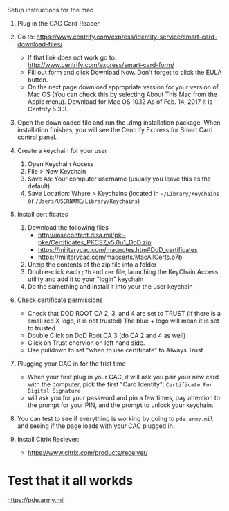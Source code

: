 Setup instructions for the mac

1.  Plug in the CAC Card Reader
2.  Go to: https://www.centrify.com/express/identity-service/smart-card-download-files/
    - If that link does not work go to: http://www.centrify.com/express/smart-card-form/
    - Fill out form and click Download Now. Don't forget to click the EULA button. 
    - On the  next page download appropriate version for your version of Mac OS (You can check this by selecting About This Mac from the Apple menu). Download for Mac OS 10.12  As of Feb. 14, 2017 it is Centrify 5.3.3.
3.  Open the downloaded file and run the .dmg installation package.
    When installation finishes, you will see the Centrify Express for Smart Card control panel.
4. Create a keychain for your user
    1. Open Keychain Access
    2. File > New Keychain
    3. Save As: Your computer username (usually you leave this as the default)
    4. Save Location: Where > Keychains (located in `~/Library/Keychains` or `/Users/USERNAME/Library/Keychains`)
4.  Install certificates
    1.  Download the following files
        - http://iasecontent.disa.mil/pki-pke/Certificates_PKCS7_v5.0u1_DoD.zip
        - https://militarycac.com/macnotes.htm#DoD_certificates
        - https://militarycac.com/maccerts/MacAllCerts.p7b
    2.  Unzip the contents of the zip file into a folder
    3.  Double-click each `p7b` and `cer` file, launching the KeyChain Access utility and add it to your "login" keychain
    4.  Do the samething and install it into your the user keychain
5.  Check certificate permissions
    - Check that DOD ROOT CA 2, 3, and 4 are set to TRUST (if there is a small red X logo, it is not trusted) The blue + logo will mean it is set to trusted.
    - Double Click on DoD Root CA 3 (do CA 2 and 4 as well)
    - Click on Trust chervion on left hand side.
    - Use pulldown to set "when to use certificate" to Always Trust
6. Plugging your CAC in for the frist time
    - When your first plug in your CAC, it will ask you pair your new card with the computer,
      pick the first "Card Identity": `Certificate For Digital Signature`
    - will ask you for your password and pin a few times, pay attention to the prompt for your PIN, and the prompt to unlock your keychain.
7.  You can test to see if everything is working by going to `pde.army.mil` and seeing if the page loads with your CAC plugged in.

8.  Install Citrix Reciever:
    - https://www.citrix.com/products/receiver/

# Test that it all workds

https://pde.army.mil
